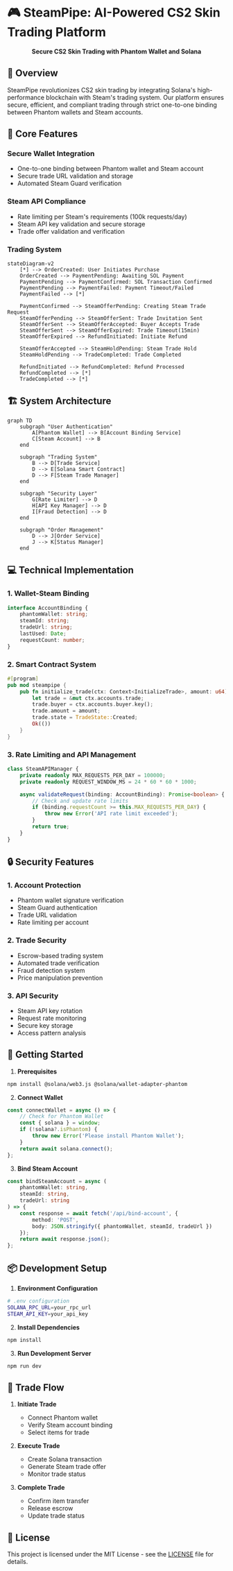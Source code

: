 # 🎮 SteamPipe: AI-Powered CS2 Skin Trading Platform

<div align="center">
  <strong>Secure CS2 Skin Trading with Phantom Wallet and Solana</strong>
</div>

## 🚀 Overview

SteamPipe revolutionizes CS2 skin trading by integrating Solana's high-performance blockchain with Steam's trading system. Our platform ensures secure, efficient, and compliant trading through strict one-to-one binding between Phantom wallets and Steam accounts.

## 🔑 Core Features

### Secure Wallet Integration
- One-to-one binding between Phantom wallet and Steam account
- Secure trade URL validation and storage
- Automated Steam Guard verification

### Steam API Compliance
- Rate limiting per Steam's requirements (100k requests/day)
- Steam API key validation and secure storage
- Trade offer validation and verification

### Trading System
```mermaid
stateDiagram-v2
    [*] --> OrderCreated: User Initiates Purchase
    OrderCreated --> PaymentPending: Awaiting SOL Payment
    PaymentPending --> PaymentConfirmed: SOL Transaction Confirmed
    PaymentPending --> PaymentFailed: Payment Timeout/Failed
    PaymentFailed --> [*]
    
    PaymentConfirmed --> SteamOfferPending: Creating Steam Trade Request
    SteamOfferPending --> SteamOfferSent: Trade Invitation Sent
    SteamOfferSent --> SteamOfferAccepted: Buyer Accepts Trade
    SteamOfferSent --> SteamOfferExpired: Trade Timeout(15min)
    SteamOfferExpired --> RefundInitiated: Initiate Refund
    
    SteamOfferAccepted --> SteamHoldPending: Steam Trade Hold
    SteamHoldPending --> TradeCompleted: Trade Completed
    
    RefundInitiated --> RefundCompleted: Refund Processed
    RefundCompleted --> [*]
    TradeCompleted --> [*]
```

## 🏗️ System Architecture

```mermaid
graph TD
    subgraph "User Authentication"
        A[Phantom Wallet] --> B[Account Binding Service]
        C[Steam Account] --> B
    end

    subgraph "Trading System"
        B --> D[Trade Service]
        D --> E[Solana Smart Contract]
        D --> F[Steam Trade Manager]
    end

    subgraph "Security Layer"
        G[Rate Limiter] --> D
        H[API Key Manager] --> D
        I[Fraud Detection] --> D
    end

    subgraph "Order Management"
        D --> J[Order Service]
        J --> K[Status Manager]
    end
```

## 💻 Technical Implementation

### 1. Wallet-Steam Binding
```typescript
interface AccountBinding {
    phantomWallet: string;
    steamId: string;
    tradeUrl: string;
    lastUsed: Date;
    requestCount: number;
}
```

### 2. Smart Contract System
```rust
#[program]
pub mod steampipe {
    pub fn initialize_trade(ctx: Context<InitializeTrade>, amount: u64) -> Result<()> {
        let trade = &mut ctx.accounts.trade;
        trade.buyer = ctx.accounts.buyer.key();
        trade.amount = amount;
        trade.state = TradeState::Created;
        Ok(())
    }
}
```

### 3. Rate Limiting and API Management
```typescript
class SteamAPIManager {
    private readonly MAX_REQUESTS_PER_DAY = 100000;
    private readonly REQUEST_WINDOW_MS = 24 * 60 * 60 * 1000;

    async validateRequest(binding: AccountBinding): Promise<boolean> {
        // Check and update rate limits
        if (binding.requestCount >= this.MAX_REQUESTS_PER_DAY) {
            throw new Error('API rate limit exceeded');
        }
        return true;
    }
}
```

## 🔒 Security Features

### 1. Account Protection
- Phantom wallet signature verification
- Steam Guard authentication
- Trade URL validation
- Rate limiting per account

### 2. Trade Security
- Escrow-based trading system
- Automated trade verification
- Fraud detection system
- Price manipulation prevention

### 3. API Security
- Steam API key rotation
- Request rate monitoring
- Secure key storage
- Access pattern analysis

## 🚀 Getting Started

1. **Prerequisites**
```bash
npm install @solana/web3.js @solana/wallet-adapter-phantom
```

2. **Connect Wallet**
```typescript
const connectWallet = async () => {
    // Check for Phantom Wallet
    const { solana } = window;
    if (!solana?.isPhantom) {
        throw new Error('Please install Phantom Wallet');
    }
    return await solana.connect();
};
```

3. **Bind Steam Account**
```typescript
const bindSteamAccount = async (
    phantomWallet: string,
    steamId: string,
    tradeUrl: string
) => {
    const response = await fetch('/api/bind-account', {
        method: 'POST',
        body: JSON.stringify({ phantomWallet, steamId, tradeUrl })
    });
    return await response.json();
};
```

## 📦 Development Setup

1. **Environment Configuration**
```bash
# .env configuration
SOLANA_RPC_URL=your_rpc_url
STEAM_API_KEY=your_api_key
```

2. **Install Dependencies**
```bash
npm install
```

3. **Run Development Server**
```bash
npm run dev
```

## 🔄 Trade Flow

1. **Initiate Trade**
   - Connect Phantom wallet
   - Verify Steam account binding
   - Select items for trade

2. **Execute Trade**
   - Create Solana transaction
   - Generate Steam trade offer
   - Monitor trade status

3. **Complete Trade**
   - Confirm item transfer
   - Release escrow
   - Update trade status

## 📄 License

This project is licensed under the MIT License - see the [LICENSE](LICENSE) file for details.
